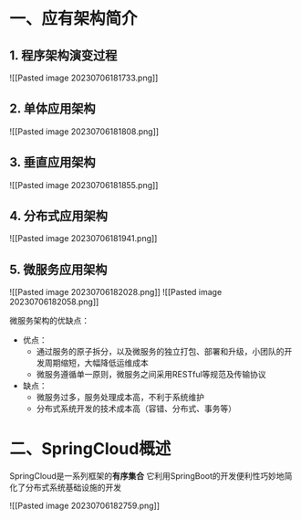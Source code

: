 
# 一、应有架构简介

## 1. 程序架构演变过程

![[Pasted image 20230706181733.png]]

## 2. 单体应用架构

![[Pasted image 20230706181808.png]]

## 3. 垂直应用架构

![[Pasted image 20230706181855.png]]


## 4. 分布式应用架构

![[Pasted image 20230706181941.png]]

## 5. 微服务应用架构

![[Pasted image 20230706182028.png]]
![[Pasted image 20230706182058.png]]

微服务架构的优缺点：
- 优点：
	- 通过服务的原子拆分，以及微服务的独立打包、部署和升级，小团队的开发周期缩短，大幅降低运维成本
	- 微服务遵循单一原则，微服务之间采用RESTful等规范及传输协议
- 缺点：
	- 微服务过多，服务处理成本高，不利于系统维护
	- 分布式系统开发的技术成本高（容错、分布式、事务等）


# 二、SpringCloud概述

SpringCloud是一系列框架的**有序集合**
它利用SpringBoot的开发便利性巧妙地简化了分布式系统基础设施的开发


![[Pasted image 20230706182759.png]]

